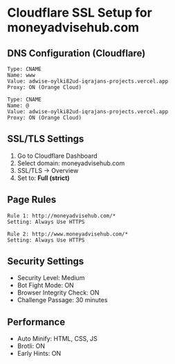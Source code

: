 # Cloudflare SSL Setup for moneyadvisehub.com

## DNS Configuration (Cloudflare)
```
Type: CNAME
Name: www
Value: adwise-oylki82ud-iqrajans-projects.vercel.app
Proxy: ON (Orange Cloud)

Type: CNAME
Name: @
Value: adwise-oylki82ud-iqrajans-projects.vercel.app
Proxy: ON (Orange Cloud)
```

## SSL/TLS Settings
1. Go to Cloudflare Dashboard
2. Select domain: moneyadvisehub.com
3. SSL/TLS → Overview
4. Set to: **Full (strict)**

## Page Rules
```
Rule 1: http://moneyadvisehub.com/*
Setting: Always Use HTTPS

Rule 2: http://www.moneyadvisehub.com/*
Setting: Always Use HTTPS
```

## Security Settings
- Security Level: Medium
- Bot Fight Mode: ON
- Browser Integrity Check: ON
- Challenge Passage: 30 minutes

## Performance
- Auto Minify: HTML, CSS, JS
- Brotli: ON
- Early Hints: ON